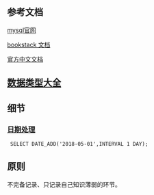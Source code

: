## 参考文档

[mysql官网](https://dev.mysql.com/doc/refman/8.0/en/tutorial.html)

[bookstack 文档](https://www.bookstack.cn/books/mysql-basic-note)

[官方中文文档](https://www.mysqlzh.com/)

## [数据类型大全](https://dev.mysql.com/doc/refman/8.0/en/data-types.html) 













## 细节

### [日期处理](https://dev.mysql.com/doc/refman/8.0/en/expressions.html) 

```
 SELECT DATE_ADD('2018-05-01',INTERVAL 1 DAY);
```



## 原则

不完备记录、只记录自己知识薄弱的环节。





